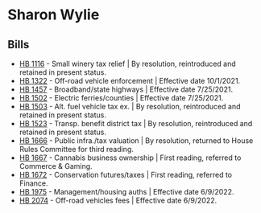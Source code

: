 # Sharon Wylie
## Bills
* [HB 1116](/bill/2021-22/hb/1116/) - Small winery tax relief | By resolution, reintroduced and retained in present status.
* [HB 1322](/bill/2021-22/hb/1322/) - Off-road vehicle enforcement | Effective date 10/1/2021.
* [HB 1457](/bill/2021-22/hb/1457/) - Broadband/state highways | Effective date 7/25/2021.
* [HB 1502](/bill/2021-22/hb/1502/) - Electric ferries/counties | Effective date 7/25/2021.
* [HB 1503](/bill/2021-22/hb/1503/) - Alt. fuel vehicle tax ex. | By resolution, reintroduced and retained in present status.
* [HB 1523](/bill/2021-22/hb/1523/) - Transp. benefit district tax | By resolution, reintroduced and retained in present status.
* [HB 1666](/bill/2021-22/hb/1666/) - Public infra./tax valuation | By resolution, returned to House Rules Committee for third reading.
* [HB 1667](/bill/2021-22/hb/1667/) - Cannabis business ownership | First reading, referred to Commerce & Gaming.
* [HB 1672](/bill/2021-22/hb/1672/) - Conservation futures/taxes | First reading, referred to Finance.
* [HB 1975](/bill/2021-22/hb/1975/) - Management/housing auths | Effective date 6/9/2022.
* [HB 2074](/bill/2021-22/hb/2074/) - Off-road vehicles fees | Effective date 6/9/2022.
